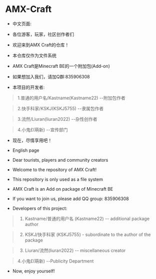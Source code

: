 # AMX-Craft

* 中文页面:

* 各位游客，玩家，社区创作者们

* 欢迎来到AMX Craft的仓库！

* 本仓库仅作为文件系统

* AMX Craft是Minecraft BE的一个附加包(Add-on)

* 如果想加入我们，请加Q群:835906308

* 本项目的开发者:

> 1.普通的用户名/Kastname(Kastname22)  --附加包作者

> 2.快手科家/KSKJ(KSKJ5755)  --隶属包作者

> 3.流然/Liuran(liuran2022)  --杂性创作者

> 4.小鬼£(萌新)  --宣传部门

* 现在，尽情享用吧！

* English page

* Dear tourists, players and community creators

* Welcome to the repository of AMX Craft!

* This repository is only used as a file system

* AMX Craft is an Add on package of Minecraft BE

* If you want to join us, please add QQ group: 835906308

* Developers of this project:

> 1. Kastname/普通的用户名 (Kastname22) -- additional package author

> 2. KSKJ/快手科家 (KSKJ5755) - subordinate to the author of the package

> 3. Liuran/流然(liuran2022) -- miscellaneous creator

> 4.小鬼£(萌新)  --Publicity Department

* Now, enjoy yourself!
